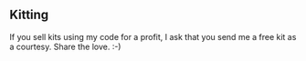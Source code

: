 ## Kitting

If you sell kits using my code for a profit, I ask that you send me a free kit as a courtesy.  Share the love. :-)